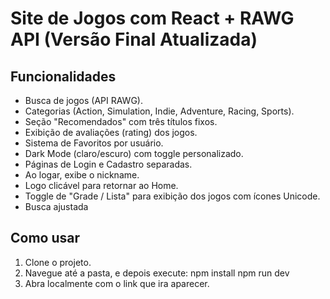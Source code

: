 # Site de Jogos com React +  RAWG API (Versão Final Atualizada)

## Funcionalidades

- Busca de jogos (API RAWG).
- Categorias (Action, Simulation, Indie, Adventure, Racing, Sports).
- Seção "Recomendados" com três títulos fixos.
- Exibição de avaliações (rating) dos jogos.
- Sistema de Favoritos por usuário.
- Dark Mode (claro/escuro) com toggle personalizado.
- Páginas de Login e Cadastro separadas.
- Ao logar, exibe o nickname.
- Logo clicável para retornar ao Home.
- Toggle de "Grade / Lista" para exibição dos jogos com ícones Unicode.
- Busca ajustada 

## Como usar

1. Clone o projeto.
2. Navegue até a pasta, e depois execute:
   npm install
   npm run dev
3. Abra localmente com o link que ira aparecer.